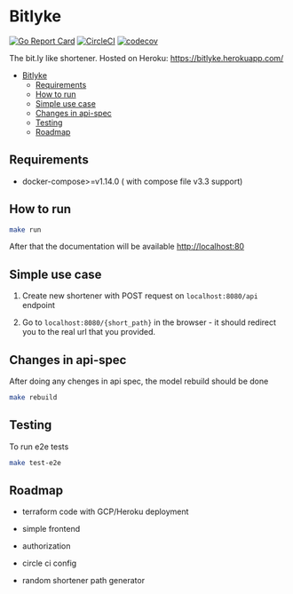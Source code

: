 # Bitlyke

[![Go Report Card](https://goreportcard.com/badge/github.com/Armatorix/BitLyke)](https://goreportcard.com/report/github.com/Armatorix/BitLyke)
[![CircleCI](https://circleci.com/gh/Armatorix/Bitlyke/tree/main.svg?style=shield)](https://app.circleci.com/pipelines/github/Armatorix/BitLyke)
[![codecov](https://codecov.io/gh/Armatorix/BitLyke/branch/master/graph/badge.svg?token=X4ZHMNY48I)](https://codecov.io/gh/Armatorix/BitLyke)

The bit.ly like shortener.
Hosted on Heroku: https://bitlyke.herokuapp.com/

- [Bitlyke](#bitlyke)
  - [Requirements](#requirements)
  - [How to run](#how-to-run)
  - [Simple use case](#simple-use-case)
  - [Changes in api-spec](#changes-in-api-spec)
  - [Testing](#testing)
  - [Roadmap](#roadmap)

## Requirements

- docker-compose>=v1.14.0 ( with compose file v3.3 support)

## How to run

```bash
make run
```

After that the documentation will be available <http://localhost:80>

## Simple use case

1. Create new shortener with POST request on `localhost:8080/api` endpoint

2. Go to `localhost:8080/{short_path}` in the browser - it should redirect you to the real url that you provided.

## Changes in api-spec

After doing any chenges in api spec, the model rebuild should be done

```bash
make rebuild
```

## Testing

To run e2e tests

```bash
make test-e2e
```

## Roadmap

- terraform code with GCP/Heroku deployment

- simple frontend

- authorization

- circle ci config

- random shortener path generator

